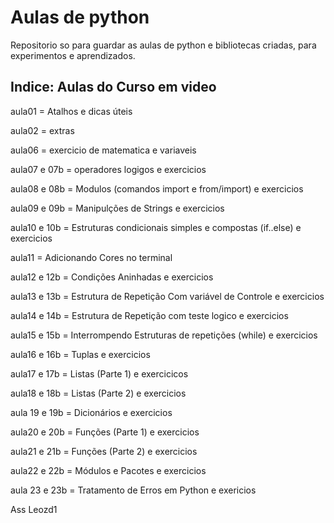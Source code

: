 # Aulas de python
 Repositorio so para guardar as aulas de python e bibliotecas criadas,
 para experimentos e aprendizados.

Indice:
Aulas do Curso em video 
----------------------------
aula01 = Atalhos e dicas úteis

aula02 = extras

aula06 = exercicio de matematica  e variaveis

aula07 e 07b = operadores logigos e exercicios

aula08 e 08b = Modulos (comandos import e from/import) e exercicios

aula09 e 09b = Manipulções de Strings e exercicios

aula10 e 10b = Estruturas condicionais simples e compostas (if..else) e exercicios

aula11 = Adicionando Cores no terminal

aula12 e 12b = Condições Aninhadas e exercicios

aula13 e 13b = Estrutura de Repetição Com variável de Controle e exercicios

aula14 e 14b = Estrutura de Repetição com teste logico e exercicios

aula15 e 15b = Interrompendo Estruturas de repetições (while) e exercicios

aula16 e 16b = Tuplas e exercicios

aula17 e 17b = Listas (Parte 1) e exercicicos

aula18 e 18b = Listas (Parte 2) e exercicios

aula 19 e 19b = Dicionários e exercicios

aula20 e 20b = Funções (Parte 1) e exercicios

aula21 e 21b = Funções (Parte 2) e exercicios

aula22 e 22b = Módulos e Pacotes e exercicios

aula 23 e 23b = Tratamento de Erros em Python e exericios

Ass Leozd1
